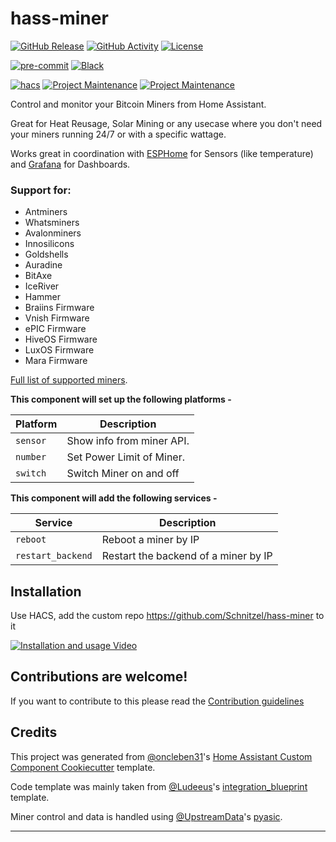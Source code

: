 # hass-miner

[![GitHub Release][releases-shield]][releases]
[![GitHub Activity][commits-shield]][commits]
[![License][license-shield]](LICENSE)

[![pre-commit][pre-commit-shield]][pre-commit]
[![Black][black-shield]][black]

[![hacs][hacsbadge]][hacs]
[![Project Maintenance][maintenance1-shield]][user1_profile]
[![Project Maintenance][maintenance2-shield]][user2_profile]

Control and monitor your Bitcoin Miners from Home Assistant.

Great for Heat Reusage, Solar Mining or any usecase where you don't need your miners running 24/7 or with a specific wattage.

Works great in coordination with [ESPHome](https://www.home-assistant.io/integrations/esphome/) for Sensors (like temperature) and [Grafana](https://github.com/hassio-addons/addon-grafana) for Dashboards.

### Support for:

- Antminers
- Whatsminers
- Avalonminers
- Innosilicons
- Goldshells
- Auradine
- BitAxe
- IceRiver
- Hammer
- Braiins Firmware
- Vnish Firmware
- ePIC Firmware
- HiveOS Firmware
- LuxOS Firmware
- Mara Firmware

[Full list of supported miners](https://pyasic.readthedocs.io/en/latest/miners/supported_types/).

**This component will set up the following platforms -**

| Platform | Description               |
| -------- | ------------------------- |
| `sensor` | Show info from miner API. |
| `number` | Set Power Limit of Miner. |
| `switch` | Switch Miner on and off   |

**This component will add the following services -**

| Service           | Description                          |
| ----------------- | ------------------------------------ |
| `reboot`          | Reboot a miner by IP                 |
| `restart_backend` | Restart the backend of a miner by IP |

## Installation

Use HACS, add the custom repo https://github.com/Schnitzel/hass-miner to it

[![Installation and usage Video](http://img.youtube.com/vi/eL83eYLbgQM/0.jpg)](https://www.youtube.com/watch?v=6HwSQag7NU8)

## Contributions are welcome!

If you want to contribute to this please read the [Contribution guidelines](CONTRIBUTING.md)

## Credits

This project was generated from [@oncleben31](https://github.com/oncleben31)'s [Home Assistant Custom Component Cookiecutter](https://github.com/oncleben31/cookiecutter-homeassistant-custom-component) template.

Code template was mainly taken from [@Ludeeus](https://github.com/ludeeus)'s [integration_blueprint][integration_blueprint] template.

Miner control and data is handled using [@UpstreamData](https://github.com/UpstreamData)'s [pyasic](https://github.com/UpstreamData/pyasic).

---

[integration_blueprint]: https://github.com/custom-components/integration_blueprint
[black]: https://github.com/psf/black
[black-shield]: https://img.shields.io/badge/code%20style-black-000000.svg?style=for-the-badge
[buymecoffee]: https://www.buymeacoffee.com/Schnitzel
[buymecoffeebadge]: https://img.shields.io/badge/buy%20me%20a%20coffee-donate-yellow.svg?style=for-the-badge
[commits-shield]: https://img.shields.io/github/commit-activity/y/Schnitzel/hass-miner.svg?style=for-the-badge
[commits]: https://github.com/Schnitzel/hass-miner/commits/main
[hacs]: https://hacs.xyz
[hacsbadge]: https://img.shields.io/badge/HACS-Custom-orange.svg?style=for-the-badge
[discord]: https://discord.gg/Qa5fW2R
[discord-shield]: https://img.shields.io/discord/330944238910963714.svg?style=for-the-badge
[exampleimg]: example.png
[forum-shield]: https://img.shields.io/badge/community-forum-brightgreen.svg?style=for-the-badge
[forum]: https://community.home-assistant.io/
[license-shield]: https://img.shields.io/github/license/Schnitzel/hass-miner.svg?style=for-the-badge
[maintenance1-shield]: https://img.shields.io/badge/maintainer-%40Schnitzel-blue.svg?style=for-the-badge
[maintenance2-shield]: https://img.shields.io/badge/maintainer-%40b--rowan-blue.svg?style=for-the-badge
[pre-commit]: https://github.com/pre-commit/pre-commit
[pre-commit-shield]: https://img.shields.io/badge/pre--commit-enabled-brightgreen?style=for-the-badge
[releases-shield]: https://img.shields.io/github/release/Schnitzel/hass-miner.svg?style=for-the-badge
[releases]: https://github.com/Schnitzel/hass-miner/releases
[user1_profile]: https://github.com/Schnitzel
[user2_profile]: https://github.com/b-rowan
